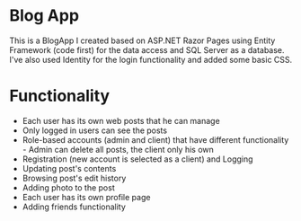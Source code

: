 # Blog App
This is a BlogApp I created based on ASP.NET Razor Pages using Entity Framework (code first) for the data access and SQL Server as a database.
I've also used Identity for the login functionality and added some basic CSS.

# Functionality
- Each user has its own web posts that he can manage
- Only logged in users can see the posts
- Role-based accounts (admin and client) that have different functionality - Admin can delete all posts, the client only his own
- Registration (new account is selected as a client) and Logging
- Updating post's contents
- Browsing post's edit history
- Adding photo to the post
- Each user has its own profile page
- Adding friends functionality

